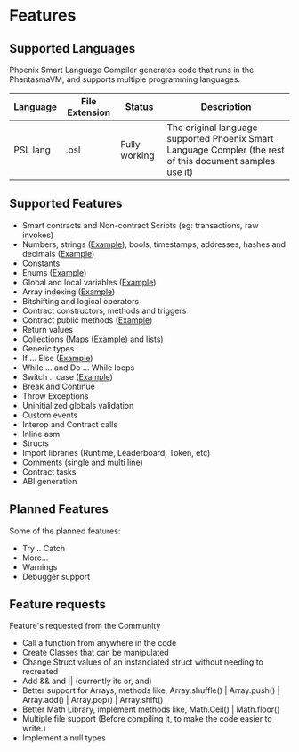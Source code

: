 # Features

## Supported Languages

Phoenix Smart Language Compiler generates code that runs in the PhantasmaVM, and supports multiple programming languages.

| Language  | File Extension | Status                                | Description                                                                                               |
| --------- | -------------- | ------------------------------------- | --------------------------------------------------------------------------------------------------------- |
| PSL lang  | .psl           | Fully working                         | The original language supported Phoenix Smart Language Compler (the rest of this document samples use it) |

## Supported Features

* Smart contracts and Non-contract Scripts (eg: transactions, raw invokes)
* Numbers, strings ([Example](https://docs.phantasma.info/#psl-example_strings)), bools, timestamps, addresses, hashes and decimals ([Example](https://docs.phantasma.info/#psl-example_decimals))
* Constants
* Enums ([Example](https://docs.phantasma.info/#psl-example_enums))
* Global and local variables ([Example](https://docs.phantasma.info/#psl-example_simple_counter))
* Array indexing ([Example](https://docs.phantasma.info/#psl-example_string_manipulation))
* Bitshifting and logical operators
* Contract constructors, methods and triggers
* Contract public methods ([Example](https://docs.phantasma.info/#psl-example_simple_sum))
* Return values
* Collections (Maps ([Example](https://docs.phantasma.info/#psl-example_map)) and lists)
* Generic types
* If ... Else ([Example](https://docs.phantasma.info/#psl-example_conditions))
* While ... and Do ... While loops
* Switch .. case ([Example](https://docs.phantasma.info/#psl-example_switch_case))
* Break and Continue
* Throw Exceptions
* Uninitialized globals validation
* Custom events
* Interop and Contract calls
* Inline asm
* Structs
* Import libraries (Runtime, Leaderboard, Token, etc)
* Comments (single and multi line)
* Contract tasks
* ABI generation

## Planned Features

Some of the planned features:

* Try .. Catch
* More...
* Warnings
* Debugger support

## Feature requests

Feature's requested from the Community

* Call a function from anywhere in the code
* Create Classes that can be manipulated
* Change Struct values of an instanciated struct without needing to recreated
* Add && and || (currently its or, and)
* Better support for Arrays, methods like, Array.shuffle() | Array.push() | Array.add() | Array.pop() | Array.shift()
* Better Math Library, implement methods like, Math.Ceil() | Math.floor()
* Multiple file support (Before compiling it, to make the code easier to write.)
* Implement a null types
